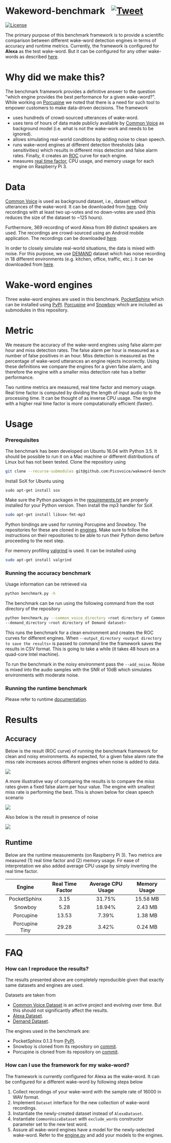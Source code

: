 # Wakeword-benchmark &nbsp; [![Tweet](https://img.shields.io/twitter/url/http/shields.io.svg?style=social)](https://twitter.com/intent/tweet?text=Performance%20comparison%20of%20different%20wakeword%20engines%20for%20Alexa&url=https://github.com/Picovoice/wakeword-benchmark&hashtags=wake-word,voice,AI,Alexa)

[![License](https://img.shields.io/badge/License-Apache%202.0-blue.svg)](https://github.com/Picovoice/wakeword-benchmark/blob/master/LICENSE)

The primary purpose of this benchmark framework is to provide a scientific comparison between different wake-word
detection engines in terms of accuracy and runtime metrics. Currently, the framework
is configured for **Alexa** as the test wake-word. But it can be configured for any other wake-words as described [here](#how-can-i-reproduce-the-results).

# Why did we make this?

The benchmark framework provides a definitive answer to the question
"which engine provides the best performance for a given wake-word?". While working on
[Porcupine](https://github.com/Picovoice/Porcupine) we noted that there is a need for such tool to empower customers to make
data-driven decisions. The framework

- uses hundreds of crowd-sourced utterances of wake-word.
- uses tens of hours of data made publicly available by [Common Voice](https://voice.mozilla.org/en) as background model
(i.e. what is not the wake-work and needs to be ignored).
- allows simulating real-world conditions by adding noise to clean speech.
- runs wake-word engines at different detection thresholds (aka sensitivities) which results in different
miss detection and false alarm rates. Finally, it creates an
[ROC](https://en.wikipedia.org/wiki/Receiver_operating_characteristic) curve for each engine.
- measures [real time factor](http://enacademic.com/dic.nsf/enwiki/3796485), CPU usage, and memory usage for each engine on Raspberry Pi 3.
# Data

[Common Voice](https://voice.mozilla.org/en) is used as background dataset, i.e., dataset without utterances of the
wake-word. It can be downloaded from [here](https://voice.mozilla.org/en/data). Only recordings with at least two up-votes
and no down-votes are used (this reduces the size of the dataset to ~125 hours).

Furthermore, 369 recording of word Alexa from 89 distinct speakers are used. The recordings are crowd-sourced using an
Android mobile application. The recordings can be downloaded [here](https://www.kaggle.com/aanhari/alexa-dataset).

In order to closely simulate real-world situations, the data is mixed with noise. For this purpose, we use
[DEMAND](https://asa.scitation.org/doi/abs/10.1121/1.4799597) dataset which has noise recording in 18 different
environments (e.g. kitchen, office, traffic, etc.). It can be downloaded from
[here](https://www.kaggle.com/aanhari/demand-dataset).

# Wake-word engines

Three wake-word engines are used in this benchmark. [PocketSphinx](https://github.com/cmusphinx/pocketsphinx) which can
be installed using [PyPI](https://pypi.org/project/pocketsphinx/). [Porcupine](https://github.com/Picovoice/Porcupine)
and [Snowboy](https://github.com/Kitt-AI/snowboy) which are included as submodules in this repository. 

# Metric

We measure the accuracy of the wake-word engines using false alarm per hour and miss detection rates. The false alarm
per hour is measured as a number of false positives in an hour. Miss detection is measured as the percentage of wake-word
 utterances an engine rejects incorrectly. Using these definitions we compare the engines for a given false alarm, and therefore the
engine with a smaller miss detection rate has a better performance.

Two runtime metrics are measured, real time factor and memory usage. Real time factor is computed by dividing the length of input audio to
to the processing time. It can be thought of as inverse CPU usage. The engine with a higher real time factor is more computationally
efficient (faster).

# Usage

### Prerequisites

The benchmark has been developed on Ubuntu 16.04 with Python 3.5. It should be possible to run it on a Mac machine
or different distributions of Linux but has not been tested. Clone the repository using

```bash
git clone --recurse-submodules git@github.com:Picovoice/wakeword-benchmark.git
```

Install SoX for Ubuntu using
```
sudo apt-get install sox
```

Make sure the Python packages in the [requirements.txt](/requirements.txt) are properly installed for your Python version.
Then install the mp3 handler for SoX

```bash
sudo apt-get install libsox-fmt-mp3
```

Python bindings are used for running Porcupine and Snowboy. The repositories for these are cloned in [engines](/engines).
Make sure to follow the instructions on their repositories to be able to run their Python demo before proceeding to the next step.

For memory profiling [valgrind](http://valgrind.org/) is used. It can be installed using

```bash
sudo apt-get install valgrind
```

### Running the accuracy benchmark

Usage information can be retrieved via

```bash
python benchmark.py -h
```

The benchmark can be run using the following command from the root directory of the repository

```bash
python benchmark.py --common_voice_directory <root directory of Common Voice dataset> --alexa_directory <root directory of Alexa dataset> \
--demand_directory <root directory of Demand dataset>
```

This runs the benchmark for a clean environment and creates the ROC curves for different engines. When
`--output_directory <output directory to save the results>` is passed to command line the framework 
saves the results in CSV format. This is going to take a while (it takes 48 hours on a quad-core Intel machine).

To run the benchmark in the noisy environment pass the `--add_noise`. Noise is mixed into the audio samples with the SNR of 10dB which
simulates environments with moderate noise.

### Running the runtime benchmark

Please refer to runtime [documentation](/runtime/README.md).

# Results

## Accuracy

Below is the result (ROC curve) of running the benchmark framework for clean and noisy environments. As expected, for a
given false alarm rate the miss rate increases across different engines when noise is added to data.

![](doc/img/benchmark_roc.png)

A more illustrative way of comparing the results is to compare the miss rates given a fixed false alarm per hour value. The
engine with smallest miss rate is performing the best. This is shown below for clean speech scenario

![](doc/img/benchmark_clean_bar.png)

Also below is the result in presence of noise

![](doc/img/benchmark_noisy_bar.png)

## Runtime

Below are the runtime measurements (on Raspberry Pi 3). Two metrics are measured (1) real time factor and (2) memory usage.
Fir ease of interpretation we also added average CPU usage by simply inverting the real time factor.

Engine | Real Time Factor | Average CPU Usage | Memory Usage
:---: | :---: | :---: | :---:
PocketSphinx | 3.15 | 31.75% | 15.58 MB
Snowboy | 5.28 | 18.94% | 2.43 MB
Porcupine | 13.53 | 7.39% | 1.38 MB
Porcupine Tiny | 29.28 | 3.42% | 0.24  MB

# FAQ

### How can I reproduce the results?

The results presented above are completely reproducible given that exactly same datasets and engines are used. 

Datasets are taken from
* [Common Voice Dataset](https://voice.mozilla.org/en/data) is an active project and evolving over time. But this should
not significantly affect the results.
* [Alexa Dataset](https://www.kaggle.com/aanhari/alexa-dataset).
* [Demand Dataset](https://www.kaggle.com/aanhari/demand-dataset).

The engines used in the benchmark are:
* PocketSphinx 0.1.3 from [PyPI](https://pypi.org/project/pocketsphinx/).
* Snowboy is cloned from its repository on [commit](https://github.com/Kitt-AI/snowboy/commit/d51c2e25c3bc3a44e06e1b16c6fdd44d9625f13c).
* Porcupine is cloned from its repository on [commit](https://github.com/Picovoice/Porcupine/commit/9b44c22e301e11556a4087d3655d7f1e7b8f8061).

### How can I use the framework for my wake-word?

The framework is currently configured for Alexa as the wake-word. It can be configured for a different wake-word by
following steps below

1. Collect recordings of your wake-word with the sample rate of 16000 in WAV format.
2. Implement `Dataset` interface for the new collection of wake-word recordings.
3. Instantiate the newly-created dataset instead of `AlexaDataset`.
4. Instantiate `CommonVoiceDataset` with `exclude_words` constructor parameter set to the new test word.
3. Assure all wake-word engines have a model for the newly-selected wake-word. Refer to the [engine.py](/engine.py) and
add your models to the engines.
